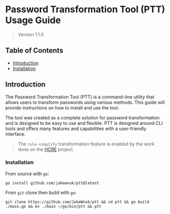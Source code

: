 # Password Transformation Tool (PTT) Usage Guide
> Version 1.1.0
## Table of Contents
- [Introduction](#introduction)
- [Installation](#installation)

## Introduction
The Password Transformation Tool (PTT) is a command-line utility that allows users to transform passwords using various methods. This guide will provide instructions on how to install and use the tool.

The tool was created as a complete solution for password transformation and is designed to be easy to use and flexible. PTT is designed around CLI tools and offers many features and capabilities with a user-friendly interface.

> The `rule-simplify` transformation feature is enabled by the work done on the [HCRE](https://git.launchpad.net/hcre/tree/README.md) project.

### Installation
From source with `go`:
```
go install github.com/jakewnuk/ptt@latest
```
From `git` clone then build with `go`:
```
git clone https://github.com/JakeWnuk/ptt && cd ptt && go build ./main.go && mv ./main ~/go/bin/ptt && ptt
```
